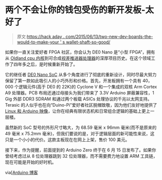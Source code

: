 # 两个不会让你的钱包受伤的新开发板-太好了

> 原文:[https://hack aday . com/2015/06/13/two-new-dev-boards-the-would-to-make-your ' s wallet-shaft-so-good/](https://hackaday.com/2015/06/13/two-new-dev-boards-that-wont-make-your-wallet-hurt-so-good/)

如果你一直关注爱好者 FPGA 社区，你会认为 DE0 Nano 是“小型 FPGA”，拥有从 [Oldland cpu 内核](http://hackaday.com/2015/03/20/the-oldland-cpu-32-bit-fpga-core/)到可合成[视差推进器处理器](http://hackaday.com/2014/08/07/parallax-propeller-1-goes-open-source/)的深厚项目历史。在这个领域工作了四年多之后，是时候重新开始了。

它的继任者 [DE0 Nano SoC](http://www.terasic.com.tw/cgi-bin/page/archive.pl?Language=English&No=941) 从多个角度进行了彻底的重新设计，同时尽最大努力保留了第一款如此吸引人的小巧外形和价格。首先，开发板拥有一个具有 40，000 个逻辑元件(高于 DE0 的 22K)的 Cyclone V 和一个集成的双核 Arm Cortex A9 处理器。PCB 布局还通过母接头为我们带来了 3.3V Arduino 屏蔽兼容性，1 Gig 外部 DDR3 SDRAM 和通过两个板载 ASICs 处理协议的千兆以太网支持。Terasic 的人似乎也在向“Duino-Pi”爱好者社区脱帽致敬，因为他们友好地提供了 [Linux 和 Arduino 映像](http://www.terasic.com/downloads/cd-rom/de0-nano-soc/)，让你在经典有限状态机和日常组合逻辑的基础上更上一层楼。

虽然新的 SoC 型号的外形尺寸略大，为 68.59 毫米 x 96mm 毫米(而不是原来的 49 毫米 x 75.2mm 毫米)，但我们要说的是，对于逻辑层面的新可能性来说，这只是一个小小的代价。这款主板现在在网上上架，售价 100 美元。

接下来，作为提醒，前面提到的 Arduino Zero 终于在 6 月 15 日发布了。如果你曾经考虑过从 8 位处理器跳到 32 位处理器，而不需要费力地设置 ARM 工具链，现在可能是开始的好时机。

via[[Arduino 博客](http://blog.arduino.cc/2015/06/10/arduino-zero-for-purchase-15th-june/)